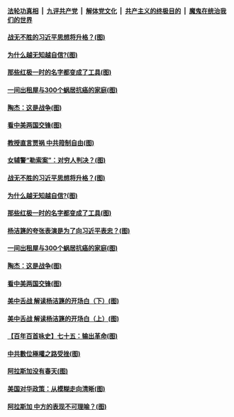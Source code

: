 

####  [法轮功真相](../../../../basic/blob/master/README.md?t=03242101) &nbsp;|&nbsp; [九评共产党](../../../../9ping.md/blob/master/README.md?t=03242101) &nbsp;|&nbsp; [解体党文化](../../../../jtdwh.md/blob/master/README.md?t=03242101)  &nbsp;|&nbsp; [共产主义的终极目的](../../../../gczydzjmd.md/blob/master/README.md?t=03242101) &nbsp;|&nbsp; [魔鬼在统治我们的世界](../../../../mgztzwmdsj.md/blob/master/README.md?t=03242101) 

#### [战无不胜的习近平思想将升格？(图)](../pages/p4/966541.md?t=03242101) 

#### [为什么越无知越自信?(图)](../pages/p4/966540.md?t=03242101) 

#### [那些红极一时的名字都变成了工具(图)](../pages/p4/966532.md?t=03242101) 

#### [一间出租屋与300个蜗居抗癌的家庭(图)](../pages/p4/966422.md?t=03242101) 

#### [陶杰：这是战争(图)](../pages/p4/966416.md?t=03242101) 

#### [看中美两国交锋(图)](../pages/p4/966414.md?t=03242101) 

#### [教授直言贾祸 中共箝制自由(图)](../pages/p4/966552.md?t=03242101) 


#### [女辅警“勒索案”：对穷人判决？(图)](../pages/p4/966545.md?t=03242101) 

#### [战无不胜的习近平思想将升格？(图)](../pages/p4/966541.md?t=03242101) 

#### [为什么越无知越自信?(图)](../pages/p4/966540.md?t=03242101) 

#### [那些红极一时的名字都变成了工具(图)](../pages/p4/966532.md?t=03242101) 

#### [杨洁篪的夸张表演是为了向习近平表忠？(图)](../pages/p4/966528.md?t=03242101) 


#### [一间出租屋与300个蜗居抗癌的家庭(图)](../pages/p4/966422.md?t=03242101) 

#### [陶杰：这是战争(图)](../pages/p4/966416.md?t=03242101) 

#### [看中美两国交锋(图)](../pages/p4/966414.md?t=03242101) 

#### [美中舌战 解读杨洁篪的开场白（下）(图)](../pages/p4/966413.md?t=03242101) 

#### [美中舌战 解读杨洁篪的开场白（上）(图)](../pages/p4/966412.md?t=03242101) 

#### [【百年百首咏史】七十五：输出革命(图)](../pages/p4/966407.md?t=03242101) 


#### [中共數位極權之路受挫(图)](../pages/p4/966320.md?t=03242101) 


#### [阿拉斯加没有春天(图)](../pages/p4/966306.md?t=03242101) 

#### [美国对华政策：从模糊走向清晰(图)](../pages/p4/966294.md?t=03242101) 

#### [阿拉斯加 中方的表现不可理喻？(图)](../pages/p4/966291.md?t=03242101) 

